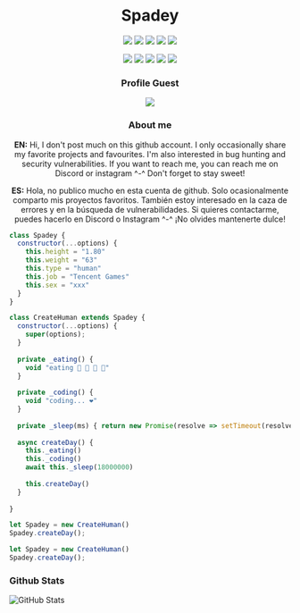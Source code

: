 <h1 align="center">Spadey</h1> 

<p align="center">
   <a href="https://discord.gg/kyTCcYKA4w" target"blank_"><img src="https://img.shields.io/badge/discord%20-111111.svg?&style=for-the-badge&logo=discord&logoColor=white"></a>
   <a href="https://sptfy.com/spadey" target"blank_"><img src="https://img.shields.io/badge/Spotify%20-111111.svg?&style=for-the-badge&logo=spotify&logoColor=white"></a>
   <a href="https://www.youtube.com/channel/UCk7LKEUG-3n547svXzuVp7A" target"blank_"><img src="https://img.shields.io/badge/youtube%20-111111.svg?&style=for-the-badge&logo=youtube&logoColor=white"></a>
   <a href="https://www.instagram.com/whyspadey/" target"blank_"><img src="https://img.shields.io/badge/INSTAGRAM%20-111111.svg?&style=for-the-badge&logo=instagram&logoColor=white"></a>
   <a href="https://github.com/SpadeyDev" target"blank_"><img src="https://img.shields.io/badge/GitHub%20-111111.svg?&style=for-the-badge&logo=github&logoColor=white"></a>

</p>

<div align="center">
<img src="https://img.shields.io/badge/html%20-%23323330.svg?&style=for-the-badge&logo=html5&logoColor=%23F7DF1E"/> 
<img src="https://img.shields.io/badge/css%20-%23323330.svg?&style=for-the-badge&logo=css3&logoColor=%23F7DF1E"/>
<img src="https://img.shields.io/badge/javascript%20-%23323330.svg?&style=for-the-badge&logo=javascript&logoColor=%23F7DF1E"/>
<img src="https://img.shields.io/badge/php%20-%23323330.svg?&style=for-the-badge&logo=php&logoColor=%23F7DF1E"/>
<img src="https://img.shields.io/badge/node.js%20-%23323330.svg?&style=for-the-badge&logo=node.js&logoColor=%23F7DF1E"/>

### Profile Guest
![](https://komarev.com/ghpvc/?username=SpadeyDev&color=ff69b4)

### About me

<b>EN:</b> Hi, I don't post much on this github account. I only occasionally share my favorite projects and favourites. I'm also interested in bug hunting and security vulnerabilities. If you want to reach me, you can reach me on Discord or instagram ^-^ Don't forget to stay sweet!

<b>ES:</b> Hola, no publico mucho en esta cuenta de github. Solo ocasionalmente comparto mis proyectos favoritos. También estoy interesado en la caza de errores y en la búsqueda de vulnerabilidades. Si quieres contactarme, puedes hacerlo en Discord o Instagram ^-^ ¡No olvides mantenerte dulce!

</div>

```js
class Spadey {
  constructor(...options) {
    this.height = "1.80"
    this.weight = "63"
    this.type = "human"
    this.job = "Tencent Games"
    this.sex = "xxx"
  }
}

class CreateHuman extends Spadey {
  constructor(...options) {
    super(options);
  }
  
  private _eating() {
    void "eating 🍔 🍟 🍗 🥤"
  }
  
  private _coding() {
    void "coding... ❤️"
  }
  
  private _sleep(ms) { return new Promise(resolve => setTimeout(resolve, ms)) }
  
  async createDay() {
    this._eating()
    this._coding()
    await this._sleep(18000000)
    
    this.createDay()
  }
  
}

let Spadey = new CreateHuman()
Spadey.createDay();

let Spadey = new CreateHuman()
Spadey.createDay();
```



### Github Stats

![GitHub Stats](https://github-readme-stats.vercel.app/api?username=SpadeyDev&theme=radical)


